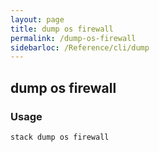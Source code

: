 ```yaml
---
layout: page
title: dump os firewall
permalink: /dump-os-firewall
sidebarloc: /Reference/cli/dump
---
```


## dump os firewall

### Usage

`stack dump os firewall`



